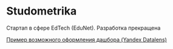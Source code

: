 # Studometrika
Стартап в сфере EdTech (EduNet). Разработка прекращена

[Пример возможного оформления дашбора (Yandex Datalens)](https://datalens.yandex/or17bc1n7rd4c)
